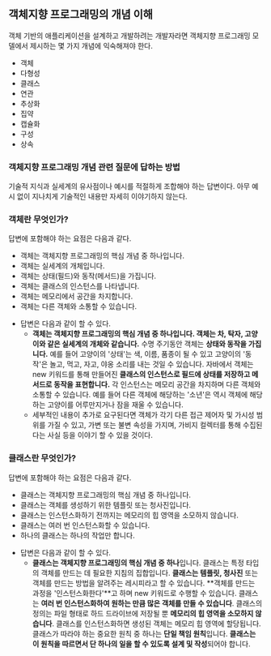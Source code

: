 
## 객체지향 프로그래밍의 개념 이해

객체 기반의 애플리케이션을 설계하고 개발하려는 개발자라면 객체지향 프로그래밍 모델에서 제시하는 몇 가지 개념에 익숙해져야 한다.

* 객체
* 다형성
* 클래스
* 연관
* 추상화
* 집약
* 캡슐화
* 구성
* 상속


### 객체지향 프로그래밍 개념 관련 질문에 답하는 방법
기술적 지식과 실세계의 유사점이나 예시를 적절하게 조합해야 하는 답변이다. 아무 예시 없이 지나치게 기술적인 내용만 자세히 이야기하지 않는다.

### 객체란 무엇인가?
답변에 포함해야 하는 요점은 다음과 같다.
- 객체는 객체지향 프로그래밍의 핵심 개념 중 하나입니다.
- 객체는 실세계의 개체입니다.
- 객체는 상태(필드)와 동작(메서드)을 가집니다.
- 객체는 클래스의 인스턴스를 나타냅니다.
- 객체는 메모리에서 공간을 차지합니다.
- 객체는 다른 객체와 소통할 수 있습니다.

* 답변은 다음과 같이 할 수 있다.
  * **객체는 객체지향 프로그래밍의 핵심 개념 중 하나입니다. 객체는 차, 탁자, 고양이와 같은 실세계의 개체와 같습니다.** 수명 주기동안 객체는 **상태와 동작을 가집니다.** 예를 들어 고양이의 '상태'는 색, 이름, 품종이 될 수 있고 고양이의 '동작'은 놀고, 먹고, 자고, 야옹 소리를 내는 것일 수 있습니다. 자바에서 객체는 new 키워드를 통해 만들어진 **클래스의 인스턴스로 필드에 상태를 저장하고 메서드로 동작을 표현합니다.** 각 인스턴스는 메모리 공간을 차지하며 다른 객체와 소통할 수 있습니다. 예를 들어 다른 객체에 해당하는 '소년'은 역시 객체에 해당하는 고양이를 어루만지거나 잠을 재울 수 있습니다. 
  * 세부적인 내용이 추가로 요구된다면 객체가 각기 다른 접근 제어자 및 가시성 범위를 가질 수 있고, 가변 또는 불변 속성을 가지며, 가비지 컬렉터를 통해 수집된다는 사실 등을 이야기 할 수 있을 것이다.

### 클래스란 무엇인가?
답변에 포함해야 하는 요점은 다음과 같다.
- 클래스는 객체지향 프로그래밍의 핵심 개념 중 하나입니다.
- 클래스는 객체를 생성하기 위한 템플릿 또는 청사진입니다.
- 클래스는 인스턴스화하기 전까지는 메모리의 힙 영역을 소모하지 않습니다.
- 클래스는 여러 번 인스턴스화할 수 있습니다.
- 하나의 클래스는 하나의 작업만 합니다.

* 답변은 다음과 같이 할 수 있다.
  * **클래스는 객체지향 프로그래밍의 핵심 개념 중 하나**입니다. 클래스는 특정 타입의 객체를 만드는 데 필요한 지침의 집합입니다. **클래스는 템플릿, 청사진** 또는 객체를 만드는 방법을 알려주는 레시피라고 할 수 있습니다. **객체를 만드는 과정을 '인스턴스화한다'**고 하며 new 키워드로 수행할 수 있습니다. 클래스는 **여러 번 인스턴스화하여 원하는 만큼 많은 객체를 만들 수 있습니다**. 클래스의 정의는 파일 형태로 하드 드라이브에 저장될 뿐 **메모리의 힙 영역을 소모하지 않습니다**. 클래스를 인스턴스화하면 생성된 객체는 메모리 힙 영역에 할당됩니다. 클래스가 따라야 하는 중요한 원칙 중 하나는 **단일 책임 원칙**입니다. **클래스는 이 원칙을 따르면서 단 하나의 일을 할 수 있도록 설계 및 작성**되어야 합니다.